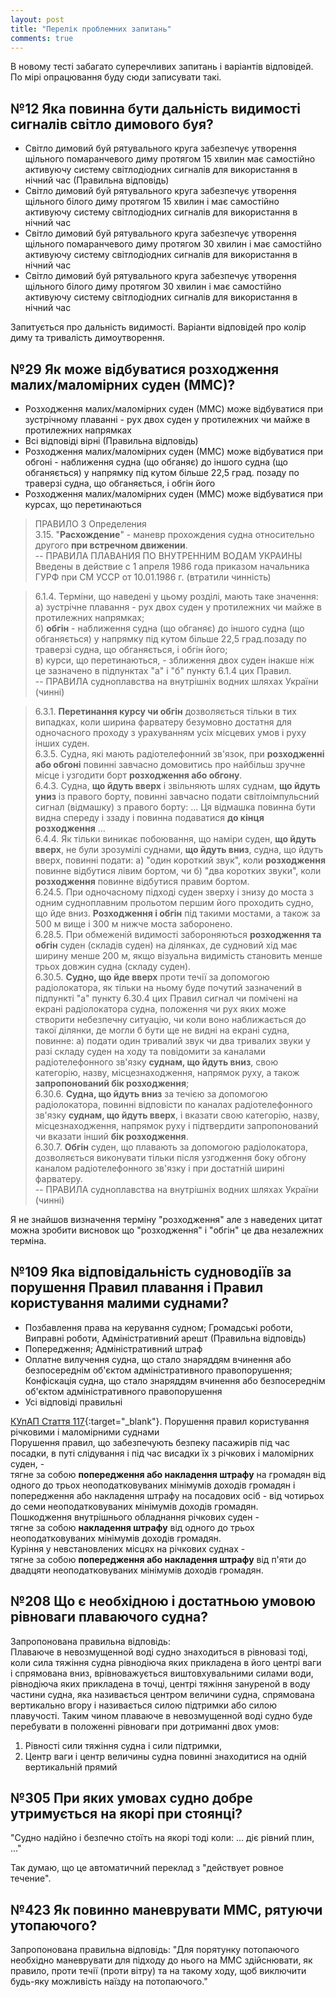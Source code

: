 ```yaml
---
layout: post
title: "Перелік проблемних запитань"
comments: true
---
```


В новому тесті забагато суперечливих запитань і варіантів відповідей. По мірі опрацювання буду сюди
записувати такі.

## №12 Яка повинна бути дальність видимості сигналів світло димового буя?

- Світло димовий буй рятувального круга забезпечує утворення щільного помаранчевого диму протягом 15
хвилин має самостійно активуючу систему світлодіодних сигналів для використання в нічний час
(Правильна відповідь)
- Світло димовий буй рятувального круга забезпечує утворення щільного білого диму протягом 15 хвилин
і має самостійно активуючу систему світлодіодних сигналів для використання в нічний час
- Світло димовий буй рятувального круга забезпечує утворення щільного помаранчевого диму протягом 30
хвилин і має самостійно активуючу систему світлодіодних сигналів для використання в нічний час
- Світло димовий буй рятувального круга забезпечує утворення щільного білого диму протягом 30 хвилин
і має самостійно активуючу систему світлодіодних сигналів для використання в нічний час

Запитується про дальність видимості. Варіанти відповідей про колір диму та тривалість
димоутворення.

## №29 Як може відбуватися розходження малих/маломірних суден (ММС)?

- Розходження малих/маломірних суден (ММС) може відбуватися при зустрічному плаванні - рух двох
суден у протилежних чи майже в протилежних напрямках
- Всі відповіді вірні (Правильна відповідь)
- Розходження малих/маломірних суден (ММС) може відбуватися при обгоні - наближення судна (що
обганяє) до іншого судна (що обганяється) у напрямку під кутом більше 22,5 град. позаду по траверзі
судна, що обганяється, і обгін його
- Розходження малих/маломірних суден (ММС) може відбуватися при курсах, що перетинаються

> ПРАВИЛО 3 Определения  
> 3.15. "__Расхождение__" - маневр прохождения судна относительно другого __при встречном движении__.  
> -- ПРАВИЛА ПЛАВАНИЯ ПО ВНУТРЕННИМ ВОДАМ УКРАИНЫ Введены в действие с 1 апреля 1986 года приказом
начальника ГУРФ при СМ УССР от 10.01.1986 г. (втратили чинність)

> 6.1.4. Терміни, що наведені у цьому розділі, мають таке значення:  
> а) зустрічне плавання - рух двох суден у протилежних чи майже в протилежних напрямках;  
> б) __обгін__ - наближення судна (що обганяє) до іншого судна (що обганяється) у напрямку під кутом
більше 22,5 град.позаду по траверзі судна, що обганяється, і обгін його;  
> в) курси, що перетинаються, - зближення двох суден інакше ніж це зазначено в підпунктах "а" і "б"
пункту 6.1.4 цих Правил.  
> -- ПРАВИЛА судноплавства на внутрішніх водних шляхах України (чинні)

> 6.3.1. __Перетинання курсу чи обгін__ дозволяється тільки в тих випадках, коли ширина фарватеру
безумовно достатня для одночасного проходу з урахуванням усіх місцевих умов і руху інших суден.  
> 6.3.5. Судна, які мають радіотелефонний зв'язок, при __розходженні або обгоні__ повинні завчасно
домовитись про найбільш зручне місце і узгодити борт __розходження або обгону__.  
> 6.4.3. Судна, __що йдуть вверх__ і звільняють шлях суднам, __що йдуть униз__ із правого борту,
повинні завчасно подати світлоімпульсний сигнал (відмашку) з правого борту: ... Ця відмашка повинна
бути видна спереду і ззаду і повинна подаватися __до кінця розходження__ ...  
> 6.4.4. Як тільки виникає побоювання, що наміри суден, __що йдуть вверх__, не були зрозумілі
суднами, __що йдуть вниз__, судна, що йдуть вверх, повинні подати: а) "один короткий звук", коли
__розходження__ повинне відбутися лівим бортом, чи б) "два коротких звуки", коли __розходження__
повинне відбутися правим бортом.  
> 6.24.5. При одночасному підході суден зверху і знизу до моста з одним судноплавним прольотом
першим його проходить судно, що йде вниз. __Розходження і обгін__ під такими мостами, а також за
500 м вище і 300 м нижче моста заборонено.  
> 6.28.5. При обмеженій видимості забороняються __розходження та обгін__ суден (складів суден) на
ділянках, де судновий хід має ширину менше 200 м, якщо візуальна видимість становить менше трьох
довжин судна (складу суден).  
> 6.30.5. __Судно, що йде вверх__ проти течії за допомогою радіолокатора, як тільки на ньому буде
почутий зазначений в підпункті "а" пункту 6.30.4 цих Правил сигнал чи помічені на екрані
радіолокатора судна, положення чи рух яких може створити небезпечну ситуацію, чи коли воно
наближається до такої ділянки, де могли б бути ще не видні на екрані судна, повинне: а) подати один
тривалий звук чи два тривалих звуки у разі складу суден на ходу та повідомити за каналами
радіотелефонного зв'язку __суднам, що йдуть вниз__, свою категорію, назву, місцезнаходження,
напрямок руху, а також __запропонований бік розходження__;  
> 6.30.6. __Судна, що йдуть вниз__ за течією за допомогою радіолокатора, повинні відповісти по
каналах радіотелефонного зв'язку __суднам, що йдуть вверх__, і вказати свою категорію, назву,
місцезнаходження, напрямок руху і підтвердити запропонований чи вказати інший __бік розходження__.  
> 6.30.7. __Обгін__ суден, що плавають за допомогою радіолокатора, дозволяється виконувати тільки
після узгодження боку обгону каналом радіотелефонного зв'язку і при достатній ширині фарватеру.  
> -- ПРАВИЛА судноплавства на внутрішніх водних шляхах України (чинні)

Я не знайшов визначення терміну "розходження" але з наведених цитат можна зробити висновок що
"розходження" і "обгін" це два незалежних терміна.

## №109 Яка відповідальність судноводіїв за порушення Правил плавання і Правил користування малими суднами?

- Позбавлення права на керування судном; Громадські роботи, Виправні роботи, Адміністративний арешт
(Правильна відповідь)
- Попередження; Адміністративний штраф
- Оплатне вилучення судна, що стало знаряддям вчинення або безпосереднім об'єктом адміністративного
правопорушення; Конфіскація судна, що стало знаряддям вчинення або безпосереднім об'єктом
адміністративного правопорушення
- Усі відповіді правильні

[КУпАП Стаття 117](https://zakon.rada.gov.ua/laws/show/80731-10){:target="_blank"}.
Порушення правил користування річковими і маломірними суднами  
Порушення правил, що забезпечують безпеку пасажирів під час посадки, в путі слідування і під час висадки їх з річкових і маломірних суден, -  
тягне за собою __попередження або накладення штрафу__ на громадян від одного до трьох неоподатковуваних мінімумів доходів громадян і попередження або накладення штрафу на посадових осіб - від чотирьох до семи неоподатковуваних мінімумів доходів громадян.  
Пошкодження внутрішнього обладнання річкових суден -  
тягне за собою __накладення штрафу__ від одного до трьох неоподатковуваних мінімумів доходів громадян.  
Куріння у невстановлених місцях на річкових суднах -  
тягне за собою __попередження або накладення штрафу__ від п'яти до двадцяти неоподатковуваних мінімумів доходів громадян.

## №208 Що є необхідною і достатньою умовою рівноваги плаваючого судна?

Запропонована правильна відповідь:  
Плаваюче в невозмущенной воді судно знаходиться в рівновазі тоді, коли сила тяжіння судна рівнодіюча яких прикладена в його центрі ваги і спрямована вниз, врівноважується виштовхувальними силами води, рівнодіюча яких прикладена в точці, центрі тяжіння зануреной в воду частини судна, яка називається центром величини судна, спрямована вертикально вгору і називається силою підтримки або силою плавучості. Таким чином плаваюче в невозмущенной воді судно буде перебувати в положенні рівноваги при дотриманні двох умов:
1. Рівності сили тяжіння судна і сили підтримки,
2. Центр ваги і центр величины судна повинні знаходитися на одній вертикальній прямий

## №305 При яких умовах судно добре утримується на якорі при стоянці?

"Судно надійно і безпечно стоїть на якорі тоді коли: ... діє рівний плин, ..."

Так думаю, що це автоматичний переклад з "действует ровное течение".

## №423 Як повинно маневрувати ММС, рятуючи утопаючого?

Запропонована правильна відповідь: "Для порятунку потопаючого необхідно маневрувати для підходу до нього на ММС здійснювати, як правило, проти течії (проти вітру) та на такому ходу, щоб виключити будь-яку можливість наїзду на потопаючого."
